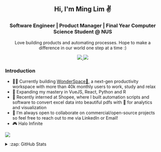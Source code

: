 <div align="center">
  <h2> 
    Hi, I'm Ming Lim ✌
  </h2>
  <h3>
    Software Engineer | Product Manager | Final Year Computer Science Student @ NUS
  </h3>
  <p>
    Love building products and automating processes. Hope to make a difference in our world one step at a time :)
  </p>
  <p align="center">
    <!-- [<img align="left" alt="<my website>.com" src="https://raw.githubusercontent.com/iconic/open-iconic/master/svg/globe.svg" />][website] -->
    <a href = https://www.linkedin.com/in/minglim/>
      <img src="https://img.shields.io/badge/linkedin-%230077B5.svg?&style=for-the-badge&logo=linkedin&logoColor=white" />
    </a>
    <a href = mailto:minglim@comp.nus.edu.sg>
      <img src="https://img.shields.io/badge/Gmail-D14836?style=for-the-badge&logo=gmail&logoColor=white" />
    </a>
    <!-- [<img align="left" alt="Avalionnet | Medium" src="https://img.shields.io/badge/medium-%2312100E.svg?&style=for-the-badge&logo=medium&logoColor=white" />][medium] -->
  </p>
</div>

<!-- **Avalionnet/Avalionnet** is a ✨ _special_ ✨ repository because its `README.md` (this file) appears on your GitHub profile. -->
### Introduction
- 👨‍💻 Currently building [WonderSpace🚀](https://www.wonderspace.app/), a next-gen productivity workspace with more than 40k monthly users to work, study and relax
- 🌱 Expanding my mastery in VueJS, React, Python and R
- 💼 Recently interned at Shopee, where I built automation scripts and software to convert excel data into beautiful pdfs with 🐍 for analytics and visualization
- 👯 I’m always open to collaborate on commercial/open-source projects so feel free to reach out to me via LinkedIn or Email!
- 🎮 Halo Infinite


![](https://komarev.com/ghpvc/?username=Avalionnet&color=green&style=flat&label=Github+Profile+Visitors)
<details>
  <summary>:zap: GitHub Stats</summary>
  <br>
  <img align="c" alt="Avalion's Github Stats" src=https://github-readme-stats.vercel.app/api?username=Avalionnet&show_icons=true&theme=vision-friendly-dark&custom_title=Github+Stats" />
</details>


